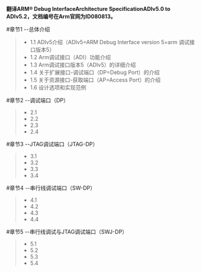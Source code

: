 **翻译ARM® Debug InterfaceArchitecture SpecificationADIv5.0 to ADIv5.2，文档编号在Arm官网为ID080813。**

#章节1 --总体介绍
> * 1.1 ADIv5介绍（ADIv5=ARM Debug Interface version 5=arm 调试接口版本5）
> * 1.2 Arm调试接口（ADI）功能介绍
> * 1.3 Arm调试接口版本5（ADIv5）的详细介绍
> * 1.4 关于扩展接口-调试端口（DP=Debug Port）的介绍
> * 1.5 关于资源接口-获取端口（AP=Access Port）的介绍
> * 1.6 设计选项和实现范例

#章节2 --调试端口（DP）
> * 2.1
> * 2.2
> * 2.3
> * 2.4

#章节3 --JTAG调试端口（JTAG-DP）
> * 3.1
> * 3.2
> * 3.3
> * 3.4

#章节4 --串行线调试端口（SW-DP）
> * 4.1
> * 4.2
> * 4.3
> * 4.4

#章节5 --串行线调试与JTAG调试端口（SWJ-DP）
> * 5.1
> * 5.2
> * 5.3
> * 5.4
